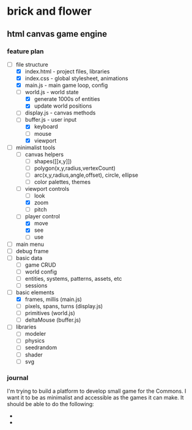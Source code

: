 # brick and flower
## html canvas game engine

### feature plan

- [ ] file structure
  - [x] index.html - project files, libraries
  - [x] index.css - global stylesheet, animations
  - [x] main.js - main game loop, config
  - [ ] world.js - world state <model>
    - [x] generate 1000s of entities
    - [x] update world positions
  - [ ] display.js - canvas methods <view>
  - [ ] buffer.js - user input <control>
    - [x] keyboard
    - [ ] mouse
    - [x] viewport
- [ ] minimalist tools
  - [ ] canvas helpers <lights>
    - [ ] shapes([[x,y]])
    - [ ] polygon(x,y,radius,vertexCount)
    - [ ] arc(x,y,radius,angle,offset), circle, ellipse
    - [ ] color palettes, themes
  - [ ] viewport controls <camera>
    - [ ] look
    - [x] zoom
    - [ ] pitch
  - [ ] player control <action>
    - [x] move
    - [x] see
    - [ ] use
- [ ] main menu
- [ ] debug frame
- [ ] basic data
  - [ ] game CRUD
  - [ ] world config
  - [ ] entities, systems, patterns, assets, etc
  - [ ] sessions
- [ ] basic elements
  - [x] frames, millis (main.js) <time>
  - [ ] pixels, spans, turns (display.js) <space>
  - [ ] primitives (world.js) <matter>
  - [ ] deltaMouse (buffer.js) <energy>
- [ ] libraries
  - [ ] modeler
  - [ ] physics
  - [ ] seedrandom
  - [ ] shader
  - [ ] svg

### journal

I'm trying to build a platform to develop small game for the Commons.
I want it to be as minimalist and accessible as the games it can make.
It should be able to do the following:

- 
- 